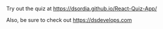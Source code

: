 Try out the quiz at https://dsordia.github.io/React-Quiz-App/

Also, be sure to check out https://dsdevelops.com

